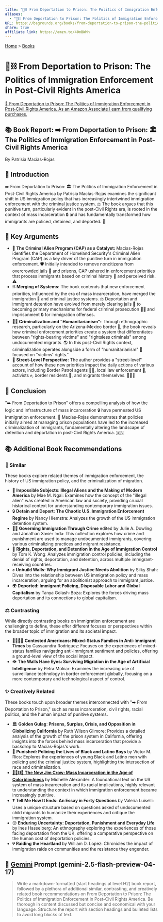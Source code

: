 ```yaml
---
title: "🛂⛓️ From Deportation to Prison: The Politics of Immigration Enforcement in Post-Civil Rights America"
aliases:
  - "🛂⛓️ From Deportation to Prison: The Politics of Immigration Enforcement in Post-Civil Rights America"
URL: https://bagrounds.org/books/from-deportation-to-prison-the-politics-of-immigration-enforcement-in-post-civil-rights-america
share: true
affiliate link: https://amzn.to/40nBWMn
---
```

[Home](../index.md) > [Books](./index.md)  
# 🛂⛓️ From Deportation to Prison: The Politics of Immigration Enforcement in Post-Civil Rights America  
[🛒 From Deportation to Prison: The Politics of Immigration Enforcement in Post-Civil Rights America. As an Amazon Associate I earn from qualifying purchases.](https://amzn.to/40nBWMn)  
  
## 📚 Book Report: ➡️ From Deportation to Prison: 🏛️ The Politics of Immigration Enforcement in Post-Civil Rights America  
  
By Patrisia Macías-Rojas  
  
## 📖 Introduction  
  
➡️ From Deportation to Prison: 🏛️ The Politics of Immigration Enforcement in Post-Civil Rights America by Patrisia Macías-Rojas examines the significant shift in US immigration policy that has increasingly intertwined immigration enforcement with the criminal justice system. ⚖️ The book argues that this punitive turn, particularly evident in the post-Civil Rights era, is rooted in the context of mass incarceration 🔒 and has fundamentally transformed how immigrants are policed, detained, and deported. 🫲  
  
## 🔑 Key Arguments  
  
* 📌 **The Criminal Alien Program (CAP) as a Catalyst:** Macías-Rojas identifies the Department of Homeland Security's Criminal Alien Program (CAP) as a key driver of the punitive turn in immigration enforcement. 🛡️ Initially intended to remove noncitizens from overcrowded jails 🏢 and prisons, CAP ushered in enforcement priorities that process immigrants based on criminal history 📜 and perceived risk. ⚠️  
* ⛓️ **Merging of Systems:** The book contends that new enforcement priorities, influenced by the era of mass incarceration, have merged the immigration 🛂 and criminal justice systems. ⚖️ Deportation and immigrant detention have evolved from merely clearing jails 🏢 to becoming primary mechanisms for federal criminal prosecution 👨‍⚖️ and imprisonment 🔒 for immigration offenses.  
* 🧑‍⚖️ **Criminalization and "Humanitarianism":** Through ethnographic research, particularly on the Arizona-Mexico border 🌵, the book reveals how criminal enforcement priorities create a system that differentiates between "rights-bearing victims" and "rightsless criminals" among undocumented migrants. 🌎 In this post-Civil Rights context, criminalization operates alongside a form of "humanitarianism" 🤝 focused on "victims' rights."  
* 📍 **Street-Level Perspective:** The author provides a "street-level" account of how these new priorities impact the daily actions of various actors, including Border Patrol agents 👮‍♂️, local law enforcement 🚓, activists ✊, border residents 🏡, and migrants themselves. 🚶‍♀️🚶  
  
## 📝 Conclusion  
  
"➡️ From Deportation to Prison" offers a compelling analysis of how the logic and infrastructure of mass incarceration 🔒 have permeated US immigration enforcement. 🛂 Macías-Rojas demonstrates that policies initially aimed at managing prison populations have led to the increased criminalization of immigrants, fundamentally altering the landscape of detention and deportation in post-Civil Rights America. 🇺🇸  
  
## 📚 Additional Book Recommendations  
  
### 🤝 Similar  
  
These books explore related themes of immigration enforcement, the history of US immigration policy, and the criminalization of migration.  
  
* 📜 **Impossible Subjects: Illegal Aliens and the Making of Modern America** by Mae M. Ngai: Examines how the concept of the "illegal alien" was created in American law and society, providing crucial historical context for understanding contemporary immigration issues.  
* 🔒 **Detain and Deport: The Chaotic U.S. Immigration Enforcement Regime** by Nancy Hiemstra: Analyzes the growth of the US immigration detention system.  
* 👨‍⚖️ **Governing Immigration Through Crime** edited by Julie A. Dowling and Jonathan Xavier Inda: This collection explores how crime and punishment are used to manage undocumented immigrants, covering various criminalizing practices and migrant resistance.  
* 🚫 **Rights, Deportation, and Detention in the Age of Immigration Control** by Tom K. Wong: Analyzes immigration control policies, including the denial of rights, deportation, and detention, across multiple immigrant-receiving countries.  
* ✊ **Unbuild Walls: Why Immigrant Justice Needs Abolition** by Silky Shah: Dives into the relationship between US immigration policy and mass incarceration, arguing for an abolitionist approach to immigrant justice.  
* 🌍 **Deported: Immigrant Policing, Disposable Labor and Global Capitalism** by Tanya Golash-Boza: Explores the forces driving mass deportation and its connections to global capitalism.  
  
### ⚖️ Contrasting  
  
While directly contrasting books on immigration enforcement are challenging to define, these offer different focuses or perspectives within the broader topic of immigration and its societal impact.  
  
* 👨‍👩‍👧‍👦 **Contested Americans: Mixed-Status Families in Anti-Immigrant Times** by Cassaundra Rodriguez: Focuses on the experiences of mixed-status families navigating anti-immigrant sentiment and policies, offering a ground-level view of the social impact.  
* 👁️ **The Walls Have Eyes: Surviving Migration in the Age of Artificial Intelligence** by Petra Molnar: Examines the increasing use of surveillance technology in border enforcement globally, focusing on a more contemporary and technological aspect of control.  
  
### ✨ Creatively Related  
  
These books touch upon broader themes interconnected with "➡️ From Deportation to Prison," such as mass incarceration, civil rights, racial politics, and the human impact of punitive systems.  
  
* 🏛️ **Golden Gulag: Prisons, Surplus, Crisis, and Opposition in Globalizing California** by Ruth Wilson Gilmore: Provides a detailed analysis of the growth of the prison system in California, offering insights into the forces behind mass incarceration that provide a backdrop to Macías-Rojas's work.  
* 👦 **Punished: Policing the Lives of Black and Latino Boys** by Victor M. Rios: Explores the experiences of young Black and Latino men with policing and the criminal justice system, highlighting the intersection of race and criminalization.  
* **[🧑🏿⛓️🙈 The New Jim Crow: Mass Incarceration in the Age of Colorblindness](./the-new-jim-crow-mass-incarceration-in-the-age-of-colorblindness.md)** by Michelle Alexander: A foundational text on the US system of mass incarceration and its racial implications, highly relevant to understanding the context in which immigration enforcement became increasingly punitive.  
* ❓ **Tell Me How It Ends: An Essay in Forty Questions** by Valeria Luiselli: Uses a unique structure based on questions asked of undocumented child migrants to humanize their experiences and critique the immigration system.  
* 😔 **Enduring Uncertainty: Deportation, Punishment and Everyday Life** by Ines Hasselberg: An ethnography exploring the experiences of those facing deportation from the UK, offering a comparative perspective on the human cost of deportation policies.  
* 💔 **Raiding the Heartland** by William D. Lopez: Chronicles the impact of immigration raids on communities and the resistance they engender.  
  
## 💬 [Gemini](../software/gemini.md) Prompt (gemini-2.5-flash-preview-04-17)  
> Write a markdown-formatted (start headings at level H2) book report, followed by a plethora of additional similar, contrasting, and creatively related book recommendations on From Deportation to Prison: The Politics of Immigration Enforcement in Post-Civil Rights America. Be thorough in content discussed but concise and economical with your language. Structure the report with section headings and bulleted lists to avoid long blocks of text.